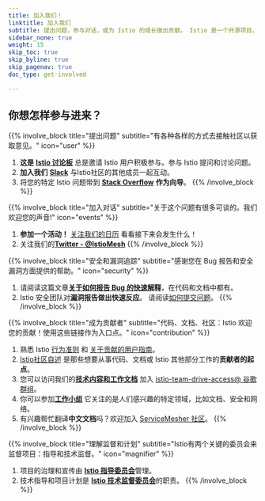 ```yaml
---
title: 加入我们！
linktitle: 加入我们
subtitle: 提出问题，参与对话，或为 Istio 的成长做出贡献。 Istio 是一个开源项目，由用户和贡献者的参与驱动。欢迎加入!
sidebar_none: true
weight: 15
skip_toc: true
skip_byline: true
skip_pagenav: true
doc_type: get-involved

---
```

## 你想怎样参与进来？

{{% involve_block title="提出问题" subtitle="有各种各样的方式去接触社区以获取意见。" icon="user" %}}
1. **这是** [**Istio 讨论板**](https://discuss.istio.io/) 总是邀请 Istio 用户积极参与。参与 Istio 提问和讨论问题。
2. **加入我们** [**Slack**](https://slack.istio.io/) 与Istio社区的其他成员一起互动。
3. 将您的特定 Istio 问题带到 [**Stack Overflow**](https://stackoverflow.com/questions/tagged/istio) **作为向导**。
{{% /involve_block %}}

{{% involve_block title="加入对话" subtitle="关于这个问题有很多可谈的。我们欢迎您的声音!" icon="events" %}}
1. **参加一个活动！** [关注我们的日历](https://calendar.google.com/calendar/embed?src=i10ogf58krfbrsjai5qi16g4do@group.calendar.google.com) 看看接下来会发生什么！
2. 关注我们的[**Twitter - @IstioMesh**](https://twitter.com/IstioMesh)
{{% /involve_block %}}

{{% involve_block title="安全和漏洞追踪" subtitle="感谢您在 Bug 报告和安全漏洞方面提供的帮助。" icon="security" %}}
1. 请阅读这篇文章[**关于如何报告 Bug 的快速解释**](/zh/docs/releases/bugs/)，在代码和文档中都有。
2. Istio 安全团队对**漏洞报告做出快速反应**。 请阅读[如何提交问题](/zh/docs/releases/security-vulnerabilities/)。
{{% /involve_block %}}

{{% involve_block title="成为贡献者" subtitle="代码、文档、社区：Istio 欢迎您的贡献！使用这些链接作为入口点。" icon="contribution" %}}
1. 熟悉 Istio [行为准则](https://github.com/istio/community/blob/master/CONTRIBUTING.md#code-of-conduct) 和 [关于贡献的用户指南](https://github.com/istio/community/blob/master/CONTRIBUTING.md)。
2. [Istio社区自述](https://github.com/istio/community/blob/master/README.md) 是那些想要从事代码、文档或 Istio 其他部分工作的**贡献者的起点**。
3. 您可以访问我们的[**技术内容和工作文档**](https://drive.google.com/corp/drive/u/0/folders/0AIS5p3eW9BCtUk9PVA) 加入 [istio-team-drive-access@ 谷歌群组](https://groups.google.com/forum/#!forum/istio-team-drive-access)。
4. 你可以参加[**工作小组**](https://github.com/istio/community/blob/master/WORKING-GROUPS.md) 它关注的是人们感兴趣的特定领域，比如文档、安全和网络。
5. 有兴趣帮忙翻译**中文文档**吗？欢迎加入 [ServiceMesher 社区](https://www.servicemesher.com/)。
{{% /involve_block %}}

{{% involve_block title="理解监督和计划" subtitle="Istio有两个关键的委员会来监督项目：指导和技术监督。" icon="magnifier" %}}
1. 项目的治理和宣传由 [**Istio 指导委员会**](https://github.com/istio/community/tree/master/steering)管理。
2. 技术指导和项目计划是 [**Istio 技术监督委员会**](https://github.com/istio/community/blob/master/TECH-OVERSIGHT-COMMITTEE.md)的职责。
{{% /involve_block %}}
